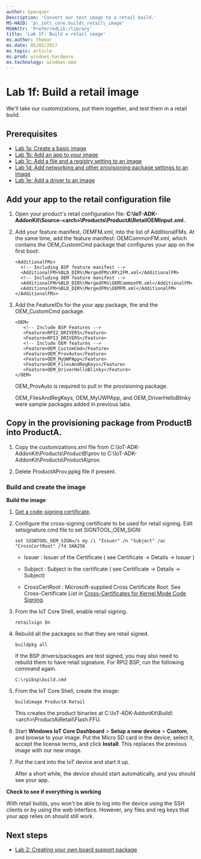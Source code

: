 ```yaml
---
author: kpacquer
Description: 'Convert our test image to a retail build.'
MS-HAID: 'p\_iot\_core.build\_retail\_image'
MSHAttr: 'PreferredLib:/library'
title: 'Lab 1f: Build a retail image'
ms.author: themar
ms.date: 05/02/2017
ms.topic: article
ms.prod: windows-hardware
ms.technology: windows-oem
---
```


# Lab 1f: Build a retail image

We'll take our customizations, put them together, and test them in a retail build. 

## <span id="Prerequisites"></span><span id="prerequisites"></span><span id="PREREQUISITES"></span>Prerequisites

-   [Lab 1a: Create a basic image](create-a-basic-image.md)
-   [Lab 1b: Add an app to your image](deploy-your-app-with-a-standard-board.md)
-   [Lab 1c: Add a file and a registry setting to an image](add-a-registry-setting-to-an-image.md)
-   [Lab 1d: Add networking and other provisioning package settings to an image](add-a-provisioning-package-to-an-image.md)
-   [Lab 1e: Add a driver to an image](add-a-driver-to-an-image.md)

## <span id="Add_your_app_to_the_retail_configuration_file"></span><span id="add_your_app_to_the_retail_configuration_file"></span><span id="ADD_YOUR_APP_TO_THE_RETAIL_CONFIGURATION_FILE"></span>Add your app to the retail configuration file

1.  Open your product's retail configuration file: **C:\\IoT-ADK-AddonKit\\Source-&lt;arch&gt;\\Products\\ProductA\\RetailOEMInput.xml**..

2.  Add your feature manifest, OEMFM.xml, into the list of AdditionalFMs. At the same time, add the feature manifest: OEMCommonFM.xml, which contains the OEM\_CustomCmd package that configures your app on the first boot:

    ```
    <AdditionalFMs>
      <!-- Including BSP feature manifest -->
      <AdditionalFM>%BLD_DIR%\MergedFMs\RPi2FM.xml</AdditionalFM>
      <!-- Including OEM feature manifest -->
      <AdditionalFM>%BLD_DIR%\MergedFMs\OEMCommonFM.xml</AdditionalFM>
      <AdditionalFM>%BLD_DIR%\MergedFMs\OEMFM.xml</AdditionalFM>
    </AdditionalFMs>
    ```

3.  Add the FeatureIDs for the your app package, the  and the OEM\_CustomCmd package.

    ```
    <OEM> 
       <!-- Include BSP Features -->
       <Feature>RPI2_DRIVERS</Feature> 
       <Feature>RPI3_DRIVERS</Feature>
       <!-- Include OEM features -->
       <Feature>OEM_CustomCmd</Feature> 
       <Feature>OEM_ProvAuto</Feature>
       <Feature>OEM_MyUWPApp</Feature>
       <Feature>OEM_FilesAndRegKeys</Feature>
       <Feature>OEM_DriverHelloBlinky</Feature> 
    </OEM>
    ```
    
    OEM_ProvAuto is required to pull in the provisioning package.
	
	OEM_FilesAndRegKeys, OEM_MyUWPApp, and OEM_DriverHelloBlinky were sample packages added in previous labs.

## <span id="Copy_in_provisioning_packages"></span>Copy in the provisioning package from ProductB into ProductA.

1.  Copy the customizations.xml file from C:\\IoT-ADK-AddonKit\\Products\\ProductB\\prov to C:\\IoT-ADK-AddonKit\\Products\\ProductA\\prov.

2.  Delete ProductAProv.ppkg file if present.
    

### <span id="Build_and_create_the_image"></span><span id="build_and_create_the_image"></span><span id="BUILD_AND_CREATE_THE_IMAGE"></span>Build and create the image

**Build the image**

1.  [Get a code-signing certificate](https://msdn.microsoft.com/library/windows/hardware/hh801887.aspx).

2.	Configure the cross-signing certificate to be used for retail signing. Edit setsignature.cmd file to set SIGNTOOL_OEM_SIGN:

    ```
	set SIGNTOOL_OEM_SIGN=/s my /i "Issuer" /n "Subject" /ac "CrossCertRoot" /fd SHA256
	```
	
	-  Issuer        : Issuer of the Certificate ( see Certificate -> Details -> Issuer )
	
	-  Subject       : Subject in the certificate ( see Certificate -> Details -> Subject)
	
	-  CrossCertRoot : Microsoft-supplied Cross Certificate Root. See Cross-Certificate List in [Cross-Certificates for Kernel Mode Code Signing](https://msdn.microsoft.com/windows/hardware/drivers/install/cross-certificates-for-kernel-mode-code-signing#cross-certificate-list).
	
	
2.	From the IoT Core Shell, enable retail signing.

    ```
	retailsign On
	```
	
3.	Rebuild all the packages so that they are retail signed.

    ```
	buildpkg all
	```

    If the BSP drivers/packages are test signed, you may also need to rebuild them to have retail signature. For RPI2 BSP, run the following command again.

    ```
    C:\rpibsp\build.cmd
    ```
	
4.  From the IoT Core Shell, create the image:

    ```
    buildimage ProductA Retail
    ```

    This creates the product binaries at C:\\IoT-ADK-AddonKit\\Build\\&lt;arch&gt;\\ProductA\\Retail\\Flash.FFU.

5.  Start **Windows IoT Core Dashboard** &gt; **Setup a new device** &gt; **Custom**, and browse to your image. Put the Micro SD card in the device, select it, accept the license terms, and click **Install**. This replaces the previous image with our new image.

6.  Put the card into the IoT device and start it up.

    After a short while, the device should start automatically, and you should see your app.

**Check to see if everything is working**

With retail builds, you won't be able to log into the device using the SSH clients or by using the web interface. However, any files and reg keys that your app relies on should still work.

## <span id="Next_steps"></span><span id="next_steps"></span><span id="NEXT_STEPS"></span>Next steps

- [Lab 2: Creating your own board support package](create-a-new-bsp.md)